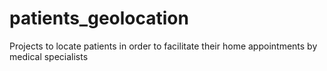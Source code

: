 # patients_geolocation
Projects to locate patients in order to facilitate their home appointments by medical specialists
